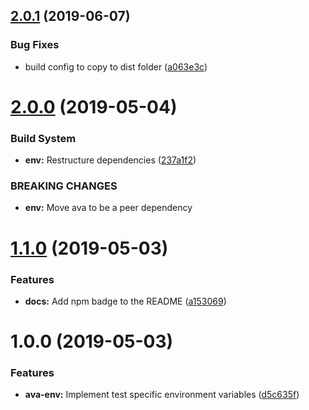 ## [2.0.1](https://github.com/ChocPanda/ava-env/compare/v2.0.0...v2.0.1) (2019-06-07)


### Bug Fixes

* build config to copy to dist folder ([a063e3c](https://github.com/ChocPanda/ava-env/commit/a063e3c))

# [2.0.0](https://github.com/ChocPanda/ava-env/compare/v1.1.0...v2.0.0) (2019-05-04)


### Build System

* **env:** Restructure dependencies ([237a1f2](https://github.com/ChocPanda/ava-env/commit/237a1f2))


### BREAKING CHANGES

* **env:** Move ava to be a peer dependency

# [1.1.0](https://github.com/ChocPanda/ava-env/compare/v1.0.0...v1.1.0) (2019-05-03)


### Features

* **docs:** Add npm badge to the README ([a153069](https://github.com/ChocPanda/ava-env/commit/a153069))

# 1.0.0 (2019-05-03)


### Features

* **ava-env:** Implement test specific environment variables ([d5c635f](https://github.com/ChocPanda/ava-env/commit/d5c635f))
